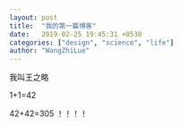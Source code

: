 ```yaml
---
layout: post
title:  "我的第一篇博客"
date:   2019-02-25 19:45:31 +0530
categories: ["design", "science", "life"]
author: "WangZhiLue"
---
```



我叫王之略

1+1=42

42+42=305 ！！！！
